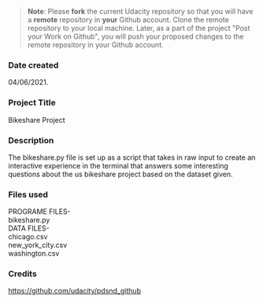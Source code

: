>**Note**: Please **fork** the current Udacity repository so that you will have a **remote** repository in **your** Github account. Clone the remote repository to your local machine. Later, as a part of the project "Post your Work on Github", you will push your proposed changes to the remote repository in your Github account.

### Date created
04/06/2021.

### Project Title
Bikeshare Project

### Description
The bikeshare.py file is set up as a script that takes in raw input to create an interactive experience in the terminal that answers some interesting questions about the us bikeshare project based on the dataset given.
### Files used
PROGRAME FILES-<br />
bikeshare.py<br />
DATA FILES-<br />
chicago.csv<br />
new_york_city.csv<br />
washington.csv<br />

### Credits
https://github.com/udacity/pdsnd_github
